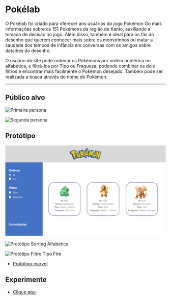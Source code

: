 # Pokélab

O Pokélab foi criado para oferecer aos usuários do jogo Pokémon Go mais informações sobre os 151 Pokémons da região de Kanto, auxiliando a tomada de decisão no jogo. Além disso, também é ideal para os fãs do desenho que querem conhecer mais sobre os monstrinhos ou matar a saudade dos tempos de infância em conversas com os amigos sobre detalhes do desenho.

O usuário do site pode ordenar os Pokémons por ordem numérica ou alfabética, e filtrá-los por Tipo ou Fraqueza, podendo combinar os dois filtros e encontrar mais facilmente o Pokémon desejado. Também pode ser realizada a busca através do nome do Pokémon.

***

## Público alvo

![Primeira persona](https://github.com/vonhappatsch/data-lovers/blob/master/src/img/Persona1.png)

![Segunda persona](https://github.com/vonhappatsch/data-lovers/blob/master/src/img/Persona2.png)


## Protótipo
![Protótipo Tela Inicial](https://github.com/alinecherez/data-lovers/blob/master/src/img/TelasPokemon/Prototipo-01.JPG)

![Protótipo Sorting Alfabética](https://github.com/vonhappatsch/data-lovers/blob/master/src/img/Prototipo-04.JPG)

![Protótipo Filtro Tipo Fire](https://github.com/vonhappatsch/data-lovers/blob/master/src/img/Prototipo-08.JPG)

* [Protótipo marvel](https://marvelapp.com/b2i45c4/screen/53840968)


## Experimente

* [Clique aqui](https://vonhappatsch.github.io/data-lovers/)